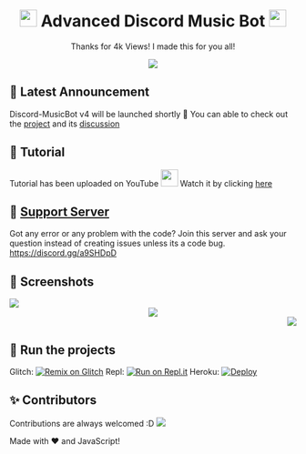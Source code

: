 <h1 align="center"><img src="./assets/Music.gif" width="30px"> Advanced Discord Music Bot <img src="./assets/Music.gif" width="30px"></h1>
<p align="center">Thanks for 4k Views! I made this for you all!</p>
<div align="center"><img src="./assets/banner.gif"></div>

## 📝 Latest Announcement
Discord-MusicBot v4 will be launched shortly :tada: You can able to check out the [project](https://github.com/SudhanPlayz/Discord-MusicBot/projects/1) and its [discussion](https://github.com/SudhanPlayz/Discord-MusicBot/discussions/72)

## 📝 Tutorial
Tutorial has been uploaded on YouTube <img src="https://www.youtube.com/about/static/svgs/icons/brand-resources/YouTube_icon_full-color.svg?cache=f2ec7a5" width="30px"> Watch it by clicking [here](https://youtu.be/DQXuTaYa31I)

## 📝 [Support Server](https://discord.gg/a9SHDpD)
Got any error or any problem with the code? Join this server and ask your question instead of creating issues unless its a code bug. https://discord.gg/a9SHDpD

## 📸 Screenshots

<div align="left"><img src="https://pika-pika.is-inside.me/zJduq9Gn.png"></div><div align="center"><img src="https://pika-pika.is-inside.me/9ufBoGDH.png"></div><div align="right"><img src="https://pika-pika.is-inside.me/8QkGROJv.png"></div>

## 💨 Run the projects
Glitch: [![Remix on Glitch](https://cdn.glitch.com/2703baf2-b643-4da7-ab91-7ee2a2d00b5b%2Fremix-button.svg)](https://glitch.com/edit/#!/import/github/joeyk710/Discord-MusicBot)
Repl: [![Run on Repl.it](https://repl.it/badge/github/joeyk710/Discord-MusicBot)](https://repl.it/github/joeyk710/Discord-MusicBot)
Heroku: [![Deploy](https://www.herokucdn.com/deploy/button.svg)](https://heroku.com/deploy?template=https://github.com/joeyk710/Discord-MusicBot)
## ✨ Contributors
Contributions are always welcomed :D
<a href="https://github.com/SudhanPlayz/Discord-MusicBot/graphs/contributors">
  <img src="https://contributors-img.web.app/image?repo=SudhanPlayz/Discord-MusicBot" />
</a>

Made with :heart: and JavaScript!
